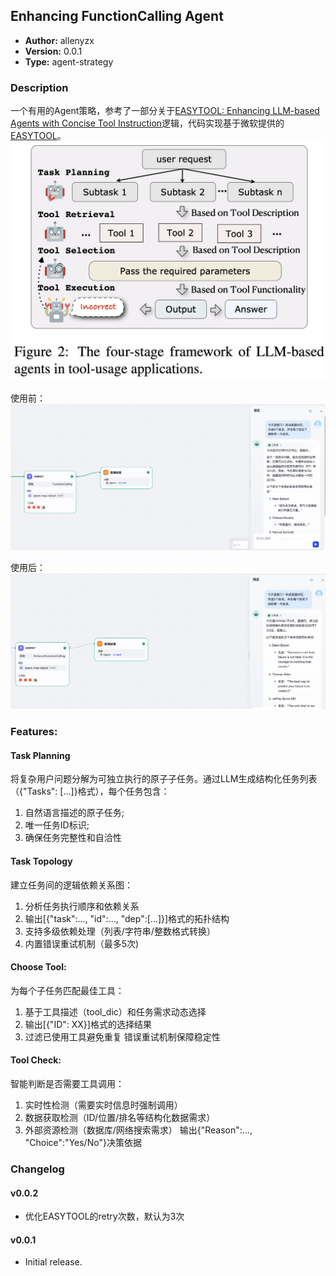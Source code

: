 ## Enhancing FunctionCalling Agent

- **Author:** allenyzx
- **Version:** 0.0.1
- **Type:** agent-strategy

### Description
一个有用的Agent策略，参考了一部分关于[EASYTOOL: Enhancing LLM-based Agents with Concise Tool Instruction](https://arxiv.org/pdf/2401.06201)逻辑，代码实现基于微软提供的[EASYTOOL](https://github.com/microsoft/JARVIS/tree/main/easytool)。
![The four-stage framework of LLM-based agents in tool-usage applications.](https://github.com/GraySilver/enhancing_function_agent/blob/main/_assets/1.jpg)


使用前：
![](https://github.com/GraySilver/enhancing_function_agent/blob/main/_assets/use_before.jpg)


使用后：
![](https://github.com/GraySilver/enhancing_function_agent/blob/main/_assets/use_after1.jpg)


### Features:
#### Task Planning
将复杂用户问题分解为可独立执行的原子子任务。通过LLM生成结构化任务列表（{"Tasks": [...]}格式），每个任务包含： 
1. 自然语言描述的原子任务;
2. 唯一任务ID标识;
3. 确保任务完整性和自洽性

#### Task Topology
建立任务间的逻辑依赖关系图：
1. 分析任务执行顺序和依赖关系
2. 输出[{"task":..., "id":..., "dep":[...]}]格式的拓扑结构
3. 支持多级依赖处理（列表/字符串/整数格式转换）
4. 内置错误重试机制（最多5次)

#### Choose Tool:
为每个子任务匹配最佳工具：
1. 基于工具描述（tool_dic）和任务需求动态选择
2. 输出[{"ID": XX}]格式的选择结果
3. 过滤已使用工具避免重复
错误重试机制保障稳定性

#### Tool Check:
智能判断是否需要工具调用：
1. 实时性检测（需要实时信息时强制调用）
2. 数据获取检测（ID/位置/排名等结构化数据需求）
3. 外部资源检测（数据库/网络搜索需求）
输出{"Reason":..., "Choice":"Yes/No"}决策依据

### Changelog
#### v0.0.2
- 优化EASYTOOL的retry次数，默认为3次

#### v0.0.1
- Initial release.


